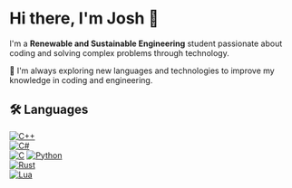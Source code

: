 # Hi there, I'm Josh 👋

I'm a **Renewable and Sustainable Engineering** student passionate about coding and solving complex problems through technology.

🌱 I'm always exploring new languages and technologies to improve my knowledge in coding and engineering.

## 🛠️ Languages

[![C++](https://img.shields.io/badge/-C%2B%2B-00599C?style=flat-square&logo=c%2B%2B&logoColor=white)](https://isocpp.org/)  
[![C#](https://img.shields.io/badge/-C%23-68217A?style=flat-square&logo=csharp&logoColor=white)](https://learn.microsoft.com/en-us/dotnet/csharp/)  
[![C](https://img.shields.io/badge/-C-00599C?style=flat-square&logo=c&logoColor=white)](https://en.wikipedia.org/wiki/C_(programming_language))  
[![Python](https://img.shields.io/badge/-Python-3776AB?style=flat-square&logo=python&logoColor=white)](https://www.python.org/)  
[![Rust](https://img.shields.io/badge/-Rust-000000?style=flat-square&logo=rust&logoColor=white)](https://www.rust-lang.org/)  
[![Lua](https://img.shields.io/badge/-Lua-2C2D72?style=flat-square&logo=lua&logoColor=white)](https://www.lua.org/)
